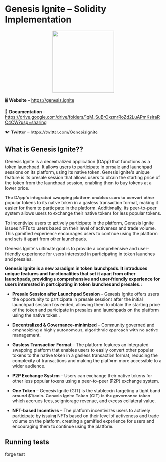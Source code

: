 # Genesis Ignite – Solidity Implementation

<p align="center">
  <img width="200" height="200" src="https://pbs.twimg.com/media/FuDp3HIWwAIRF-A?format=jpg&name=large">
</p>

<p align="center">

🖥 **Website** – https://genesis.ignite

📖 **Documentation** – https://drive.google.com/drive/folders/1qM_SuBrOxzmrRoZd2LuAPmKsiraRC4CW?usp=sharing

🐦 **Twitter** – https://twitter.com/GenesisIgnite
</p>

## What is Genesis Ignite??
Genesis Ignite is a decentralized application (DApp) that functions as a token launchpad. It allows users to participate in presale and launchpad sessions on its platform, using its native token. Genesis Ignite's unique feature is its presale session that allows users to obtain the starting price of the token from the launchpad session, enabling them to buy tokens at a lower price.

The DApp's integrated swapping platform enables users to convert other popular tokens to its native token in a gasless transaction format, making it easier for them to participate in the platform. Additionally, its peer-to-peer system allows users to exchange their native tokens for less popular tokens.

To incentivize users to actively participate in the platform, Genesis Ignite issues NFTs to users based on their level of activeness and trade volume. This gamified experience encourages users to continue using the platform and sets it apart from other launchpads.

Genesis Ignite's ultimate goal is to provide a comprehensive and user-friendly experience for users interested in participating in token launches and presales.

<b> Genesis Ignite is a new paradigm in token launchpads. It introduces unique features and functionalities that set it apart from other launchpads, providing a comprehensive and user-friendly experience for users interested in participating in token launches and presales.: </b>
  
  * <b>Presale Session after Launchpad Session</b> - Genesis Ignite offers users the opportunity to participate in presale sessions after the initial launchpad session has ended, allowing them to obtain the starting price of the token and participate in presales and launchpads on the platform using the native token.. 

  * <b>Decentralized & Governance-minimized</b> – Community governed and emphasizing a highly autonomous, algorithmic approach with no active management.  

  * <b>Gasless Transaction Format </b> – The platform features an integrated swapping platform that enables users to easily convert other popular tokens to the native token in a gasless transaction format, reducing the complexity of transactions and making the platform more accessible to a wider audience.
  
   * <b>P2P Exchange System</b> – Users can exchange their native tokens for other less popular tokens using a peer-to-peer (P2P) exchange system.

  * <b>One Token</b> – Genesis Ignite (GIT) is the stablecoin targeting a tight band around $1/coin. Genesis Ignite Token (GIT) is the governance token which accrues fees, seigniorage revenue, and excess collateral value.

  * <b> NFT-based Incentives </b> – The platform incentivizes users to actively participate by issuing NFTs based on their level of activeness and trade volume on the platform, creating a gamified experience for users and encouraging them to continue using the platform.
  

## Running tests
forge test